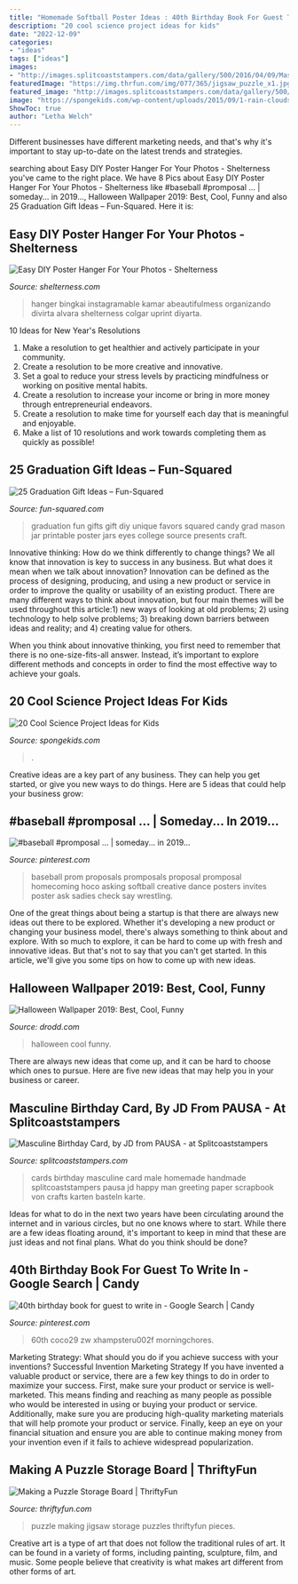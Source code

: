 ```yaml
---
title: "Homemade Softball Poster Ideas : 40th Birthday Book For Guest To Write In"
description: "20 cool science project ideas for kids"
date: "2022-12-09"
categories:
- "ideas"
tags: ["ideas"]
images:
- "http://images.splitcoaststampers.com/data/gallery/500/2016/04/09/Masculine_card_by_JD_from_PAUSA.jpg"
featuredImage: "https://img.thrfun.com/img/077/365/jigsaw_puzzle_x1.jpg"
featured_image: "http://images.splitcoaststampers.com/data/gallery/500/2016/04/09/Masculine_card_by_JD_from_PAUSA.jpg"
image: "https://spongekids.com/wp-content/uploads/2015/09/1-rain-clouds-in-a-jar.jpg"
ShowToc: true
author: "Letha Welch"
---
```



Different businesses have different marketing needs, and that's why it's important to stay up-to-date on the latest trends and strategies.

	

		
searching about Easy DIY Poster Hanger For Your Photos - Shelterness you've came to the right place. We have 8 Pics about Easy DIY Poster Hanger For Your Photos - Shelterness like #baseball #promposal … | someday... in 2019…, Halloween Wallpaper 2019: Best, Cool, Funny and also 25 Graduation Gift Ideas – Fun-Squared. Here it is:
		
    
## Easy DIY Poster Hanger For Your Photos - Shelterness

<img loading=lazy src="https://i.shelterness.com/2016/03/easy-diy-poster-hanger-for-your-photos-4-750x1125.jpg" onerror="this.onerror=null;this.src='https://tse4.mm.bing.net/th?id=OIP.RnvU9Zi2p9NLki8-GMvUJgHaLH&amp;pid=15.1';" alt="Easy DIY Poster Hanger For Your Photos - Shelterness">

_Source: shelterness.com_

>hanger bingkai instagramable kamar abeautifulmess organizando divirta alvara shelterness colgar uprint diyarta. 

	

10 Ideas for New Year's Resolutions
1. Make a resolution to get healthier and actively participate in your community. 
2. Create a resolution to be more creative and innovative. 
3. Set a goal to reduce your stress levels by practicing mindfulness or working on positive mental habits. 
4. Create a resolution to increase your income or bring in more money through entrepreneurial endeavors. 
5. Create a resolution to make time for yourself each day that is meaningful and enjoyable. 
6. Make a list of 10 resolutions and work towards completing them as quickly as possible!

    
## 25 Graduation Gift Ideas – Fun-Squared

<img loading=lazy src="http://fun-squared.com/wp-content/uploads/2017/05/graduation-eyes-765x1024.jpg" onerror="this.onerror=null;this.src='https://tse2.mm.bing.net/th?id=OIP.yyzX49-ijca-7Lf0-9TpCwHaJ6&amp;pid=15.1';" alt="25 Graduation Gift Ideas – Fun-Squared">

_Source: fun-squared.com_

>graduation fun gifts gift diy unique favors squared candy grad mason jar printable poster jars eyes college source presents craft. 

	

Innovative thinking: How do we think differently to change things?
We all know that innovation is key to success in any business. But what does it mean when we talk about innovation?
Innovation can be defined as the process of designing, producing, and using a new product or service in order to improve the quality or usability of an existing product. There are many different ways to think about innovation, but four main themes will be used throughout this article:1) new ways of looking at old problems; 2) using technology to help solve problems; 3) breaking down barriers between ideas and reality; and 4) creating value for others. 

When you think about innovative thinking, you first need to remember that there is no one-size-fits-all answer. Instead, it’s important to explore different methods and concepts in order to find the most effective way to achieve your goals.

    
## 20 Cool Science Project Ideas For Kids

<img loading=lazy src="https://spongekids.com/wp-content/uploads/2015/09/1-rain-clouds-in-a-jar.jpg" onerror="this.onerror=null;this.src='https://tse2.mm.bing.net/th?id=OIP.mxdCOw_Zraa66V0BGP0N7wHaLH&amp;pid=15.1';" alt="20 Cool Science Project Ideas for Kids">

_Source: spongekids.com_

>. 

	

Creative ideas are a key part of any business. They can help you get started, or give you new ways to do things. Here are 5 ideas that could help your business grow:

    
## #baseball #promposal … | Someday... In 2019…

<img loading=lazy src="https://i.pinimg.com/736x/44/e8/41/44e84111371224ebe98417c4c2dbee97--hoco-proposals-prom-invites-ideas-proposals.jpg?b=t" onerror="this.onerror=null;this.src='https://tse4.mm.bing.net/th?id=OIP.q7dpJg5M3JQ7PzpDyXjiJgHaJ3&amp;pid=15.1';" alt="#baseball #promposal … | someday... in 2019…">

_Source: pinterest.com_

>baseball prom proposals promposals proposal promposal homecoming hoco asking softball creative dance posters invites poster ask sadies check say wrestling. 

	

One of the great things about being a startup is that there are always new ideas out there to be explored. Whether it's developing a new product or changing your business model, there's always something to think about and explore. With so much to explore, it can be hard to come up with fresh and innovative ideas. But that's not to say that you can't get started. In this article, we'll give you some tips on how to come up with new ideas.

    
## Halloween Wallpaper 2019: Best, Cool, Funny

<img loading=lazy src="https://www.drodd.com/images10/halloween-wallpaper04.jpg" onerror="this.onerror=null;this.src='https://tse1.mm.bing.net/th?id=OIP._2_pAsWLsr0Inydnka2SnAHaEo&amp;pid=15.1';" alt="Halloween Wallpaper 2019: Best, Cool, Funny">

_Source: drodd.com_

>halloween cool funny. 

	

There are always new ideas that come up, and it can be hard to choose which ones to pursue. Here are five new ideas that may help you in your business or career.

    
## Masculine Birthday Card, By JD From PAUSA - At Splitcoaststampers

<img loading=lazy src="http://images.splitcoaststampers.com/data/gallery/500/2016/04/09/Masculine_card_by_JD_from_PAUSA.jpg" onerror="this.onerror=null;this.src='https://tse4.mm.bing.net/th?id=OIP.xspXq31Vl3CBnziSIIhQwAHaK8&amp;pid=15.1';" alt="Masculine Birthday Card, by JD from PAUSA - at Splitcoaststampers">

_Source: splitcoaststampers.com_

>cards birthday masculine card male homemade handmade splitcoaststampers pausa jd happy man greeting paper scrapbook von crafts karten basteln karte. 

	

Ideas for what to do in the next two years have been circulating around the internet and in various circles, but no one knows where to start. While there are a few ideas floating around, it's important to keep in mind that these are just ideas and not final plans. What do you think should be done?

    
## 40th Birthday Book For Guest To Write In - Google Search | Candy

<img loading=lazy src="https://i.pinimg.com/736x/1b/b4/e2/1bb4e2ed8469f980bc9edb839cf947ba.jpg" onerror="this.onerror=null;this.src='https://tse2.mm.bing.net/th?id=OIP.fDfltSUmyFaxWwYLiGruSwAAAA&amp;pid=15.1';" alt="40th birthday book for guest to write in - Google Search | Candy">

_Source: pinterest.com_

>60th coco29 zw xhampsteru002f morningchores. 

	

Marketing Strategy: What should you do if you achieve success with your inventions?
Successful Invention Marketing Strategy
If you have invented a valuable product or service, there are a few key things to do in order to maximize your success. First, make sure your product or service is well-marketed. This means finding and reaching as many people as possible who would be interested in using or buying your product or service. Additionally, make sure you are producing high-quality marketing materials that will help promote your product or service. Finally, keep an eye on your financial situation and ensure you are able to continue making money from your invention even if it fails to achieve widespread popularization.

    
## Making A Puzzle Storage Board | ThriftyFun

<img loading=lazy src="https://img.thrfun.com/img/077/365/jigsaw_puzzle_x1.jpg" onerror="this.onerror=null;this.src='https://tse2.mm.bing.net/th?id=OIP.lpigjDmfPW6omkdAHz05wgHaLH&amp;pid=15.1';" alt="Making a Puzzle Storage Board | ThriftyFun">

_Source: thriftyfun.com_

>puzzle making jigsaw storage puzzles thriftyfun pieces. 

	

Creative art is a type of art that does not follow the traditional rules of art. It can be found in a variety of forms, including painting, sculpture, film, and music. Some people believe that creativity is what makes art different from other forms of art.


